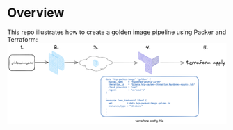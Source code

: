 # Overview

This repo illustrates how to create a golden image pipeline using Packer and Terraform:
<img style="float: left; margin: 0px 15px 15px 0px;" src="https://github.com/chrisadkin/packer-golden-img-pipeline/blob/main/png_images/golden_image_workflow.PNG?raw=true">

 
